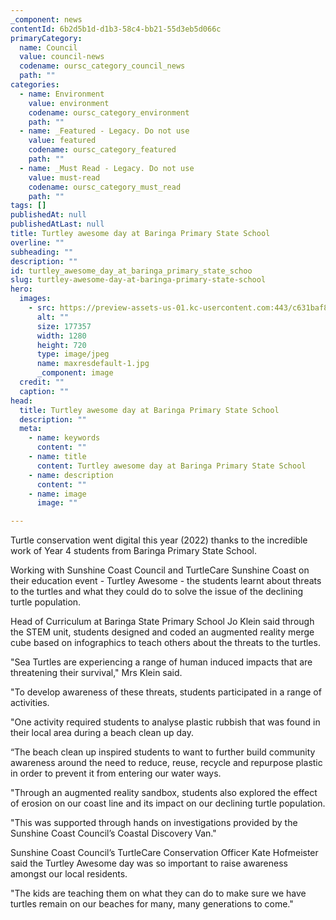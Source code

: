 ```yaml
---
_component: news
contentId: 6b2d5b1d-d1b3-58c4-bb21-55d3eb5d066c
primaryCategory:
  name: Council
  value: council-news
  codename: oursc_category_council_news
  path: ""
categories:
  - name: Environment
    value: environment
    codename: oursc_category_environment
    path: ""
  - name: _Featured - Legacy. Do not use
    value: featured
    codename: oursc_category_featured
    path: ""
  - name: _Must Read - Legacy. Do not use
    value: must-read
    codename: oursc_category_must_read
    path: ""
tags: []
publishedAt: null
publishedAtLast: null
title: Turtley awesome day at Baringa Primary State School
overline: ""
subheading: ""
description: ""
id: turtley_awesome_day_at_baringa_primary_state_schoo
slug: turtley-awesome-day-at-baringa-primary-state-school
hero:
  images:
    - src: https://preview-assets-us-01.kc-usercontent.com:443/c631baf8-1b46-001f-580c-d0001b68b4a8/b86cd2d4-fe0a-42be-8e3f-63a79f07d633/maxresdefault-1.jpg
      alt: ""
      size: 177357
      width: 1280
      height: 720
      type: image/jpeg
      name: maxresdefault-1.jpg
      _component: image
  credit: ""
  caption: ""
head:
  title: Turtley awesome day at Baringa Primary State School
  description: ""
  meta:
    - name: keywords
      content: ""
    - name: title
      content: Turtley awesome day at Baringa Primary State School
    - name: description
      content: ""
    - name: image
      image: ""

---
```

Turtle conservation went digital this year (2022) thanks to the incredible work of Year 4 students from Baringa Primary State School.

Working with Sunshine Coast Council and TurtleCare Sunshine Coast on their education event - Turtley Awesome - the students learnt about threats to the turtles and what they could do to solve the issue of the declining turtle population.

Head of Curriculum at Baringa State Primary School Jo Klein said through the STEM unit, students designed and coded an augmented reality merge cube based on infographics to teach others about the threats to the turtles.

"Sea Turtles are experiencing a range of human induced impacts that are threatening their survival," Mrs Klein said.

"To develop awareness of these threats, students participated in a range of activities.

"One activity required students to analyse plastic rubbish that was found in their local area during a beach clean up day.

“The beach clean up inspired students to want to further build community awareness around the need to reduce, reuse, recycle and repurpose plastic in order to prevent it from entering our water ways.

"Through an augmented reality sandbox, students also explored the effect of erosion on our coast line and its impact on our declining turtle population.

"This was supported through hands on investigations provided by the Sunshine Coast Council’s Coastal Discovery Van."

Sunshine Coast Council’s TurtleCare Conservation Officer Kate Hofmeister said the Turtley Awesome day was so important to raise awareness amongst our local residents.

"The kids are teaching them on what they can do to make sure we have turtles remain on our beaches for many, many generations to come."
